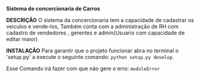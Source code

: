 **Sistema de concercionaria de Carros**

**DESCRIÇÃO**
  O sistema da concercionaria tem a capacidade de cadastrar os veiculos e vende-los, Também conta com a administração de RH com cadastro de vendedores , gerentes e admin(Usuario com capacidade de editar maior)

**INSTALAÇÃO**
  Para garantir que o projeto funcionar abra no terminal o 'setup.py' a execute o seguinte comando: `python setup.py develop`.
  
  Esse Comando irá fazer com que não gere o erro: `moduleError`